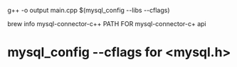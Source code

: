 g++ -o output main.cpp $(mysql_config --libs --cflags)

brew info mysql-connector-c++ PATH FOR mysql-connector-c+ api

# mysql_config --cflags for <mysql.h>